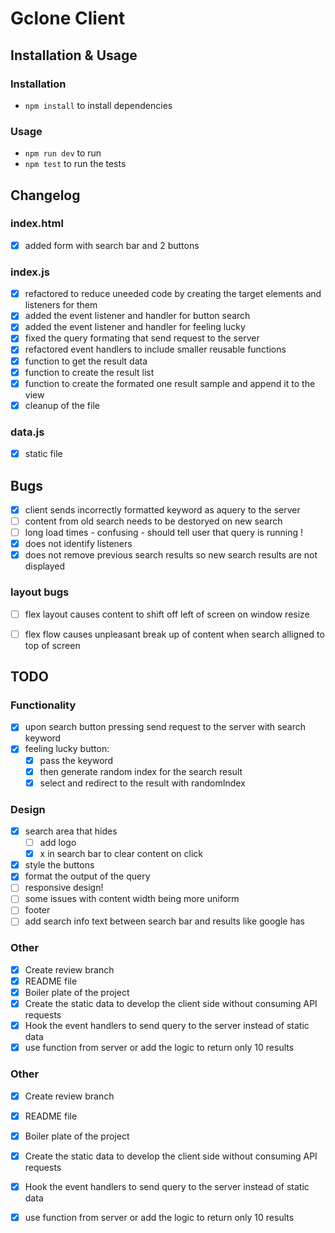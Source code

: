 # Gclone Client

## Installation & Usage

### Installation
* ```npm install``` to install dependencies 

### Usage
* ```npm run dev``` to run 
* ```npm test``` to run the tests

## Changelog

### index.html
- [x] added form with search bar and 2 buttons 

### index.js
- [x] refactored to reduce uneeded code by creating the target elements and listeners for them
- [x] added the event listener and handler for button search
- [x] added the event listener and handler for feeling lucky
- [x] fixed the query formating that send request to the server
- [x] refactored event handlers to include smaller reusable functions
- [x] function to get the result data
- [x] function to create the result list
- [x] function to create the formated one result sample and append it to the view
- [x] cleanup of the file

### data.js
- [x] static file 


## Bugs
- [x] client sends incorrectly formatted keyword as aquery to the server
- [ ] content from old search needs to be destoryed on new search
- [ ] long load times - confusing - should tell user that query is running !
- [x] does not identify listeners
- [x] does not remove previous search results so new search results are not displayed
### layout bugs
- [ ] flex layout causes content to shift off left of screen on window resize
- [ ] flex flow causes unpleasant break up of content when search alligned to top of screen


## TODO
### Functionality 
- [x] upon search button pressing send request to the server with search keyword
- [x] feeling lucky button: 
    - [x] pass the keyword 
    - [x] then generate random index for the search result
    - [x] select and redirect to the result with randomIndex

### Design 
- [x] search area that hides
    - [ ] add logo
    - [x] x in search bar to clear content on click
- [x] style the buttons
- [x] format the output of the query
- [ ] responsive design!
- [ ] some issues with content width being more uniform
- [ ] footer
- [ ] add search info text between search bar and results like google has

### Other
- [x] Create review branch
- [x] README file
- [x] Boiler plate of the project 
- [x] Create the static data to develop the client side without consuming API requests
- [x] Hook the event handlers to send query to the server instead of static data
- [x] use function from server or add the logic to return only 10 results

### Other
- [x] Create review branch
- [x] README file
- [x] Boiler plate of the project 
- [x] Create the static data to develop the client side without consuming API requests
- [x] Hook the event handlers to send query to the server instead of static data
- [x] use function from server or add the logic to return only 10 results

